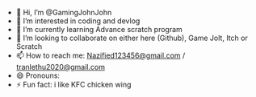 - 👋 Hi, I’m @GamingJohnJohn
- 👀 I’m interested in coding and devlog
- 🌱 I’m currently learning Advance scratch program
- 💞️ I’m looking to collaborate on either here (Github), Game Jolt, Itch or Scratch
- 📫 How to reach me: Nazified123456@gmail.com / tranlethu2020@gmail.com
- 😄 Pronouns: 
- ⚡ Fun fact: i like KFC chicken wing

<!---
GamingJohnJohn/GamingJohnJohn is a ✨ special ✨ repository because its `README.md` (this file) appears on your GitHub profile.
You can click the Preview link to take a look at your changes.
--->
